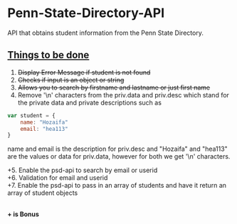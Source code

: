 # Penn-State-Directory-API
API that obtains student information from the Penn State Directory.

## <h2 class="work">Things to be done</h2>
1. ~~Display Error Message if student is not found~~ 
2. ~~Checks if input is an object or string~~
3. ~~Allows you to search by firstname and lastname or just first name~~
4. Remove '\n' characters from the priv.data and priv.desc which stand for the private data and private descriptions such as
```javascript
var student = {
    name: "Hozaifa"
    email: "hea113"
}
```
name and email is the description for priv.desc and "Hozaifa" and "hea113" are the values or data for priv.data, however for     both we get '\n' characters.

+5. Enable the psd-api to search by email or userid <br>
+6. Validation for email and userid <br>
+7. Enable the psd-api to pass in an array of students and have it return an array of student objects <br>
 
<br><b>+ is Bonus</b>
 
<style>
    .work{
        text-decoration: underline;
    }
</style>
